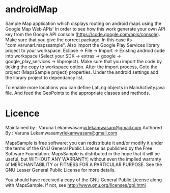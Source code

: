 androidMap
==========

Sample Map application which displays routing on android maps using the Google Map Web APIs'
In order to see how this work generate your own API key from the Google API console (https://code.google.com/apis/console). Make sure that you give the correct package. In this case its "com.varunarl.mapssample".
Also import the Google Play Services library project to your workspace. Eclipse -> File -> Import -> Existing android code into workspace (Select your SDK -> extras -> google -> google_play_services -> libproject).
Make sure that you import the code by ticking the copy to workspace option. After the import process, Goto the project (MapsSample project) properties. Under the android settings add the library project to dependancy list.

To enable more locations you can define LatLng objects in MainActivity.java file. And feed the GeoPoints to the appropriate classes and methods.


Licence
=======
Maintained by : Varuna Lekamwasam<vrlekamwasam@gmail.com>
Authored By  : Varuna Lekamwasam<vrlekamwasam@gmail.com>

MapsSample is free software: you can redistribute it and/or modify it under the terms of the GNU General Public License as published by the Free Software Foundation.
MapsSample is distributed in the hope that it will be useful, but WITHOUT ANY WARRANTY; without even the implied warranty of MERCHANTABILITY or FITNESS FOR A PARTICULAR PURPOSE.  See the
GNU Lesser General Public License for more details.

You should have received a copy of the GNU General Public License along with MapsSample. If not, see <http://www.gnu.org/licenses/gpl.html>

